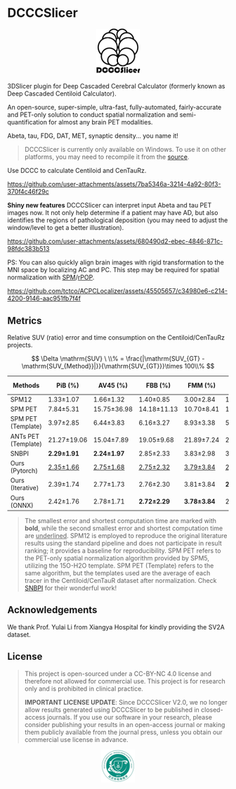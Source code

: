 # DCCCSlicer
<p align="center">
<img src="./DCCCSlicer.png" style="width:20%" alt="logo">
</p>
3DSlicer plugin for Deep Cascaded Cerebral Calculator (formerly known as Deep Cascaded Centiloid Calculator).

An open-source, super-simple, ultra-fast, fully-automated, fairly-accurate and PET-only solution to conduct spatial normalization and semi-quantification for almost any brain PET modalities.

Abeta, tau, FDG, DAT, MET, synaptic density... you name it!

> DCCCSlicer is currently only available on Windows. To use it on other platforms, you may need to recompile it from the [source](https://github.com/tctco/Beyond-Centiloid-code).

Use DCCC to calculate Centiloid and CenTauRz.

https://github.com/user-attachments/assets/7ba5346a-3214-4a92-80f3-370f4c46f29c

**Shiny new features** DCCCSlicer can interpret input Abeta and tau PET images now. It not only help determine if a patient may have AD, but also identifies the regions of pathological deposition (you may need to adjust the window/level to get a better illustration).

https://github.com/user-attachments/assets/680490d2-ebec-4846-871c-98fdc383b513

PS: You can also quickly align brain images with rigid transformation to the MNI space by localizing AC and PC. This step may be required for spatial normalization with [SPM](https://github.com/spm/spm12)/[rPOP](https://github.com/LeoIacca/rPOP/tree/master).

<https://github.com/tctco/ACPCLocalizer/assets/45505657/c34980e6-c214-4200-9146-aac951fb7f4f>

## Metrics

Relative SUV (ratio) error and time consumption on the Centiloid/CenTauRz projects.

$$
\Delta \mathrm{SUV} \ \\% = \frac{|\mathrm{SUV_{GT} - \mathrm{SUV_{Method}}|}}{\mathrm{SUV_{GT}}}\times 100\\%
$$


| **Methods**         | **PiB (%)**   | **AV45 (%)**  | **FBB (%)**   | **FMM (%)**   | **NAV4694 (%)** | **FTP (%)**   | **Time (s)**  |
| ------------------- | ------------- | ------------- | ------------- | ------------- | --------------- | ------------- | ------------- |
| SPM12               | 1.33±1.07     | 1.66±1.32     | 1.40±0.85     | 3.00±2.84     | 1.90±2.77       | 1.07±1.27     | 198.96±59.37  |
| SPM PET             | 7.84±5.31     | 15.75±36.98   | 14.18±11.13   | 10.70±8.41    | 16.43±9.60      | 12.40±11.39   | 6.43±1.80     |
| SPM PET (Template)  | 3.97±2.85     | 6.44±3.83     | 6.16±3.27     | 8.93±3.38     | 5.43±3.27       | 3.65±2.78     | 4.41±0.96     |
| ANTs PET (Template) | 21.27±19.06   | 15.04±7.89    | 19.05±9.68    | 21.89±7.24    | 21.59±8.21      | 6.68±4.58     | 10.07±1.72    |
| SNBPI               | **2.29±1.91** | **2.24±1.97** | 2.85±2.33     | 3.83±2.98     | 3.15±2.66       | **1.41±1.13** | 160.98±46.92  |
| Ours (Pytorch)      | <ins>2.35±1.66</ins>     | <ins>2.75±1.68</ins>     | <ins>2.75±2.32</ins>     | <ins>3.79±3.84</ins>     | <ins>2.77±2.16</ins>       | 1.50±1.64     | **1.22±0.64** |
| Ours (Iterative)    | 2.39±1.74     | 2.77±1.73     | 2.76±2.30     | 3.81±3.84     | **2.76±2.15**   | 1.50±1.72     | <ins>1.72±1.16</ins>     |
| Ours (ONNX)         | 2.42±1.76     | 2.78±1.71     | **2.72±2.29** | **3.78±3.84** | 2.78±2.17       | <ins>1.49±1.67</ins>     | 16.60±1.41    |

> The smallest error and shortest computation time are marked with **bold**, while the second smallest error and shortest computation time are <ins>underlined</ins>. SPM12 is employed to reproduce the original literature results using the standard pipeline and does not participate in result ranking; it provides a baseline for reproducibility. SPM PET refers to the PET-only spatial normalization algorithm provided by SPM5, utilizing the 15O-H2O template. SPM PET (Template) refers to the same algorithm, but the templates used are the average of each tracer in the Centiloid/CenTauR dataset after normalization. Check [SNBPI](https://github.com/ZhangTianhao1993/Spatial-Normalization-of-Brain-PET-Images) for their wonderful work!

## Acknowledgements

We thank Prof. Yulai Li from Xiangya Hospital for kindly providing the SV2A dataset.

## License

> This project is open-sourced under a CC-BY-NC 4.0 license and therefore not allowed for commercial use. This project is for research only and is prohibited in clinical practice.
>
> **IMPORTANT LICENSE UPDATE**: Since DCCCSlicer V2.0, we no longer allow results generated using DCCCSlicer to be published in closed-access journals. If you use our software in your research, please consider publishing your results in an open-access journal or making them publicly available from the journal press, unless you obtain our commercial use license in advance.

<p align="center"><img src="./demo/dept_logo.png" style="width:15%;" /></p>

